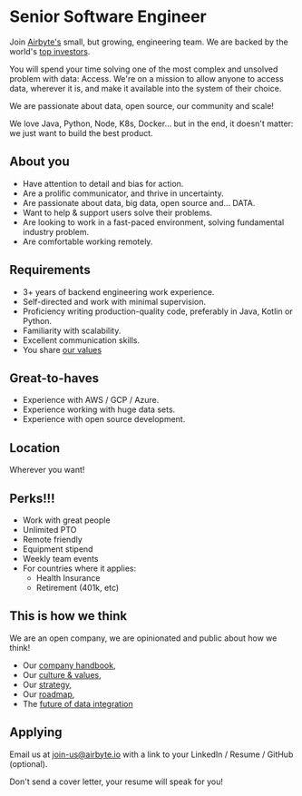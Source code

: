 # Senior Software Engineer

Join [Airbyte's](https://airbyte.io/) small, but growing, engineering team. We are backed by the world's [top investors](https://docs.airbyte.io/career-and-open-positions#our-investors). 

You will spend your time solving one of the most complex and unsolved problem with data: Access. We're on a mission to allow anyone to access data, wherever it is, and make it available into the system of their choice.

We are passionate about data, open source, our community and scale! 

We love Java, Python, Node, K8s, Docker... but in the end, it doesn't matter: we just want to build the best product.


## **About you**

* Have attention to detail and bias for action.
* Are a prolific communicator, and thrive in uncertainty.
* Are passionate about data, big data, open source and... DATA.
* Want to help & support users solve their problems.
* Are looking to work in a fast-paced environment, solving fundamental industry problem.
* Are comfortable working remotely.

## **Requirements**

* 3+ years of backend engineering work experience.
* Self-directed and work with minimal supervision.
* Proficiency writing production-quality code, preferably in Java, Kotlin or Python.
* Familiarity with scalability.
* Excellent communication skills.
* You share [our values](https://docs.airbyte.io/company-handbook/culture-and-values)

## **Great-to-haves**

* Experience with AWS / GCP / Azure.
* Experience working with huge data sets.
* Experience with open source development.

## **Location**

Wherever you want!

## **Perks!!!**

* Work with great people
* Unlimited PTO
* Remote friendly
* Equipment stipend
* Weekly team events
* For countries where it applies: 
  * Health Insurance 
  * Retirement \(401k, etc\)

## **This is how we think**
We are an open company, we are opinionated and public about how we think!
* Our [company handbook](https://docs.airbyte.io/company-handbook),
* Our [culture & values](https://docs.airbyte.io/company-handbook/culture-and-values),
* Our [strategy](https://docs.airbyte.io/company-handbook/strategy),
* Our [roadmap](https://docs.airbyte.io/roadmap),
* The [future of data integration](https://airbyte.io/articles/data-engineering-thoughts/why-the-future-of-etl-is-not-elt-but-el/)

## **Applying**

Email us at [join-us@airbyte.io](mailto:join-us@airbyte.io) with a link to your LinkedIn / Resume / GitHub \(optional\).

Don't send a cover letter, your resume will speak for you!
